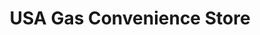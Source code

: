 ---
title: "USA Gas Convenience Store"
url: /ballston-spa/usa-gas-convenience-store/
shop: convenience
---